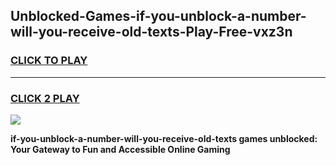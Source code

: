 
## Unblocked-Games-if-you-unblock-a-number-will-you-receive-old-texts-Play-Free-vxz3n
<h3>
<a href="https://premium76.site?title=if-you-unblock-a-number-will-you-receive-old-texts&ref=19M">CLICK TO PLAY</a></h3>
<hr>

<h3>
<a href="https://premium76.site?title=if-you-unblock-a-number-will-you-receive-old-texts&ref=19M">CLICK 2 PLAY</a>
  
</h3>

<a href="https://premium76.site?title=if-you-unblock-a-number-will-you-receive-old-texts&ref=19M"><img src="https://clearcache.store/games.png"></a>


**if-you-unblock-a-number-will-you-receive-old-texts games unblocked: Your Gateway to Fun and Accessible Online Gaming**
